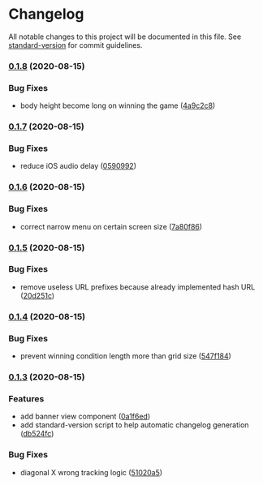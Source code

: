 # Changelog

All notable changes to this project will be documented in this file. See [standard-version](https://github.com/conventional-changelog/standard-version) for commit guidelines.

### [0.1.8](https://github.com/tonywei92/react-tictactoe/compare/v0.1.7...v0.1.8) (2020-08-15)


### Bug Fixes

* body height become long on winning the game ([4a9c2c8](https://github.com/tonywei92/react-tictactoe/commit/4a9c2c8054261f66a2bd05ef0c628dd37ae01f95))

### [0.1.7](https://github.com/tonywei92/react-tictactoe/compare/v0.1.6...v0.1.7) (2020-08-15)


### Bug Fixes

* reduce iOS audio delay ([0590992](https://github.com/tonywei92/react-tictactoe/commit/0590992bc0995987235e322f225dfda22ef8ba2c))

### [0.1.6](https://github.com/tonywei92/react-tictactoe/compare/v0.1.5...v0.1.6) (2020-08-15)


### Bug Fixes

* correct narrow menu on certain screen size ([7a80f86](https://github.com/tonywei92/react-tictactoe/commit/7a80f86664d67ab857701994729a9608c7d163d8))

### [0.1.5](https://github.com/tonywei92/react-tictactoe/compare/v0.1.4...v0.1.5) (2020-08-15)


### Bug Fixes

* remove useless URL prefixes because already implemented hash URL ([20d251c](https://github.com/tonywei92/react-tictactoe/commit/20d251c9fbab448811f2e91152153ede4c2744f6))

### [0.1.4](https://github.com/tonywei92/react-tictactoe/compare/v0.1.3...v0.1.4) (2020-08-15)


### Bug Fixes

* prevent winning condition length more than grid size ([547f184](https://github.com/tonywei92/react-tictactoe/commit/547f1842418396d479a563d822a97100a6721913))

### [0.1.3](https://github.com/tonywei92/react-tictactoe/compare/v0.1.1...v0.1.3) (2020-08-15)


### Features

* add banner view component ([0a1f6ed](https://github.com/tonywei92/react-tictactoe/commit/0a1f6ed2c5cae735345af4af361b04c92a2f872e))
* add standard-version script to help automatic changelog generation ([db524fc](https://github.com/tonywei92/react-tictactoe/commit/db524fcffd7228552f6f0a67a5e065ff9383fdb4))


### Bug Fixes

* diagonal X wrong tracking logic ([51020a5](https://github.com/tonywei92/react-tictactoe/commit/51020a5b5d47892e8a3406f071913ebe69675c21))
